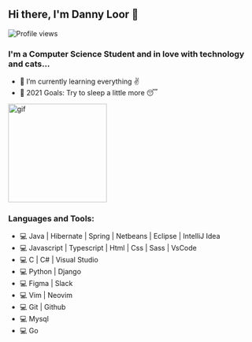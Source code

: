 ## Hi there, I'm Danny Loor 🥷

![Profile views](https://gpvc.arturio.dev/Dgloor)

### I'm a Computer Science Student and in love with technology and cats...

- 🌱 I’m currently learning everything ✌
- 🎯 2021 Goals: Try to sleep a little more 😴

<img align="center" alt="gif" width="200" src="https://i.pinimg.com/originals/e4/26/70/e426702edf874b181aced1e2fa5c6cde.gif" />

### Languages and Tools:

- 💻 Java | Hibernate | Spring | Netbeans | Eclipse | IntelliJ Idea
- 💻 Javascript | Typescript | Html | Css | Sass | VsCode
- 💻 C | C# | Visual Studio
- 💻 Python | Django
- 💻 Figma | Slack
- 💻 Vim | Neovim
- 💻 Git | Github
- 💻 Mysql
- 💻 Go
